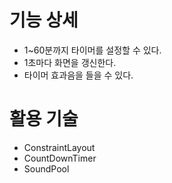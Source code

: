 # 기능 상세

- 1~60분까지 타이머를 설정할 수 있다.
- 1초마다 화면을 갱신한다.
- 타이머 효과음을 들을 수 있다.

# 활용 기술

- ConstraintLayout
- CountDownTimer
- SoundPool
